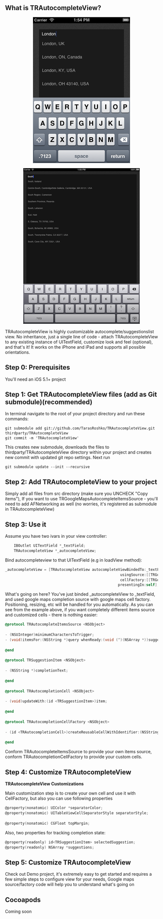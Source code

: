 What is TRAutocompleteView?
---------------------
<p align="center">
  <img src="/screenshots/iphone_portrait.png" />
</p>

<p align="center">
  <img src="/screenshots/ipad.png" />
</p>

TRAutocompleteView is highly customizable autocomplete/suggestionslist view. No inheritance, just a single line of code - attach TRAutocompleteView 
to any existing instance of UITextField, customize look and feel (optional), and that's it!
It works on the iPhone and iPad and supports all possible orientations.


Step 0: Prerequisites
---------------------
You'll need an iOS 5.1+ project


Step 1: Get TRAutocompleteView files (add as Git submodule)(recommended)
----------------
In terminal navigate to the root of your project directory and run these commands:

    git submodule add git://github.com/TarasRoshko/TRAutocompleteView.git thirdparty/TRAutocompleteView
    git commit -m 'TRAutocompleteView'

This creates new submodule, downloads the files to thirdparty/TRAutocompleteView directory within your project and creates new commit with updated git repo settings.
Next run

    git submodule update --init --recursive


Step 2: Add TRAutocompleteView to your project
------------------------------------

Simply add all files from src directory (make sure you UNCHECK "Copy items"),
If you want to use TRGoogleMapsAutocompleteItemsSource - you'll need to add AFNetworking as well (no worries, it's registered as submodule in TRAutocompleteView)


Step 3: Use it
------------------------

Assume you have two ivars in your view controller:

````objective-c
    IBOutlet UITextField *_textField;
    TRAutocompleteView *_autocompleteView;
````

Bind autocompleteview to that UITextField (e.g in loadView method):

````objective-c
_autocompleteView = [TRAutocompleteView autocompleteViewBindedTo:_textField
                                                     usingSource:[[TRGoogleMapsAutocompleteItemsSource alloc] initWithMinimumCharactersToTrigger:2]
                                                     cellFactory:[[TRGoogleMapsAutocompletionCellFactory alloc] initWithCellForegroundColor:[UIColor lightGrayColor] fontSize:14]
                                                    presentingIn:self];
````

What's going on here?
You've just binded _autocompleteView to _textField, and used google maps completion source with google maps cell factory. Positioning, resizing, etc will be handled for you automatically.
As you can see from the example above, if you want completely different items source and customized cells - there is nothing easier:
````objective-c
@protocol TRAutocompleteItemsSource <NSObject>

- (NSUInteger)minimumCharactersToTrigger;
- (void)itemsFor:(NSString *)query whenReady:(void (^)(NSArray *))suggestionsReady;

@end

@protocol TRSuggestionItem <NSObject>

- (NSString *)completionText;

@end

@protocol TRAutocompletionCell <NSObject>

- (void)updateWith:(id <TRSuggestionItem>)item;

@end

@protocol TRAutocompletionCellFactory <NSObject>

- (id <TRAutocompletionCell>)createReusableCellWithIdentifier:(NSString *)identifier;

@end

````

Conform TRAutocompleteItemsSource to provide your own items source, conform TRAutocompletionCellFactory to provide your custom cells.

Step 4: Customize TRAutocompleteView
------------------------
  
**TRAutocompleteView Customizations**

Main customization step is to create your own cell and use it with CellFactory, but also you can use following properties

````objective-c
@property(nonatomic) UIColor *separatorColor;
@property(nonatomic) UITableViewCellSeparatorStyle separatorStyle;

@property(nonatomic) CGFloat topMargin;
````

Also, two properties for tracking completion state:

````objective-c
@property(readonly) id<TRSuggestionItem> selectedSuggestion;
@property(readonly) NSArray *suggestions;
````

Step 5: Customize TRAutocompleteView
------------------------
Check out Demo project, it's extremely easy to get started and requires a few simple steps to configure view for your needs,
Google maps source/factory code will help you to understand what's going on

Cocoapods
------------------------
Coming soon
